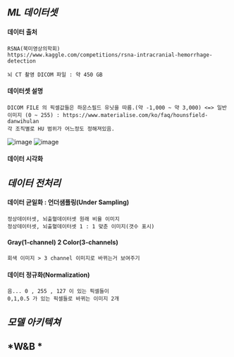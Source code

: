 
## *ML 데이터셋*

#### 데이터 출처

    RSNA(북미영상의학회)
    https://www.kaggle.com/competitions/rsna-intracranial-hemorrhage-detection
    
    뇌 CT 촬영 DICOM 파일 : 약 450 GB
    
#### 데이터셋 설명

    DICOM FILE 의 픽셀값들은 하운스필드 유닛을 따름.(약 -1,000 ~ 약 3,000) <=> 일반 이미지 (0 ~ 255) : https://www.materialise.com/ko/faq/hounsfield-danwihulan
    각 조직별로 HU 범위가 어느정도 정해져있음.
    
![image](https://user-images.githubusercontent.com/53938323/180634801-c47fd1f4-6ebd-4474-8116-0972885394e8.png)
![image](https://user-images.githubusercontent.com/53938323/180634815-98d944f6-ae7c-406b-bc6f-3d47ca28b69b.png)

    
#### 데이터 시각화


## *데이터 전처리*

#### 데이터 균일화 : 언더샘플링(Under Sampling)
    정상데이터셋, 뇌출혈데이터셋 원래 비율 이미지
    정상데이터셋, 뇌출혈데이터셋 1 : 1 맞춘 이미지(갯수 표시)

#### Gray(1-channel) 2 Color(3-channels)
    회색 이미지 > 3 channel 이미지로 바뀌는거 보여주기
    
#### 데이터 정규화(Normalization)
    음... 0 , 255 , 127 이 있는 픽셀들이
    0,1,0.5 가 있는 픽셀들로 바뀌는 이미지 2개

## *모델 아키텍쳐*




## *W&B *
